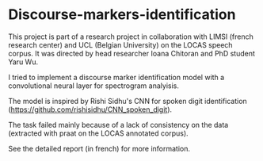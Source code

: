 # Discourse-markers-identification

This project is part of a research project in collaboration with LIMSI (french research center) and UCL (Belgian University) on the LOCAS speech corpus. 
It was directed by head researcher Ioana Chitoran and PhD student Yaru Wu.

I tried to implement a discourse marker identification model with a convolutional neural layer for spectrogram analyisis. 

The model is inspired by Rishi Sidhu's CNN for spoken digit identification (https://github.com/rishisidhu/CNN_spoken_digit).

The task failed mainly because of a lack of consistency on the data (extracted with praat on the LOCAS annotated corpus).

See the detailed report (in french) for more information.
